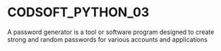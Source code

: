 # CODSOFT_PYTHON_03
A password generator is a tool or software program designed to create strong and random passwords for various accounts and applications
